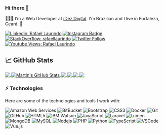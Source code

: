 ### Hi there 👋

<!--
**rafaellaurindo/rafaellaurindo** is a ✨ _special_ ✨ repository because its `README.md` (this file) appears on your GitHub profile.

Here are some ideas to get you started:

- 🔭 I’m currently working on ...
- 🌱 I’m currently learning ...
- 👯 I’m looking to collaborate on ...
- 🤔 I’m looking for help with ...
- 💬 Ask me about ...
- 📫 How to reach me: ...
- 😄 Pronouns: ...
- ⚡ Fun fact: ...
-->

👨🏻‍💻 I’m a Web Developer at [iDez Digital](https://idez.com.br/). I'm Brazilian and I live in Fortaleza, Ceará. 🌴

[![Linkedin: Rafael Laurindo](https://img.shields.io/badge/-RafaelLaurindo-blue?style=flat-square&logo=Linkedin&logoColor=white&link=https://www.linkedin.com/in/rafaellaurindo/)](https://www.linkedin.com/in/rafaellaurindo/)
[![Instagram Badge](https://img.shields.io/badge/-@rafaellaurindo.dev-purple?style=flat-square&logo=instagram&logoColor=white&link=https://instagram.com/rafaellaurindo.dev/)](https://instagram.com/rafaellaurindo.dev)
[![StackOverflow: rafaellaurindo](https://img.shields.io/badge/-Stack%20Overflow-FE7A16?style=flat-square&logo=Stack-Overflow&logoColor=white)](https://stackoverflow.com/users/11035292/rafael-laurindo)
[![Twitter Follow](https://img.shields.io/twitter/follow/_rafaellaurindo?style=social)](https://twitter.com/_rafaellaurindo)
[![Youtube Views: Rafael Laurindo](https://img.shields.io/youtube/channel/views/UC8pOz4KDLlYXx7WrCiJl0PQ?style=social)](http://youtube.com/channel/UC8pOz4KDLlYXx7WrCiJl0PQ)

## &#x1f4c8; GitHub Stats

<a href="https://github.com/rafaellaurindo/rafaellaurindo">
  <img align="center" src="https://github-readme-stats-git-masterrstaa-rickstaa.vercel.app/api/top-langs/?username=rafaellaurindo&hide=java,html,tex&title_color=ffffff&text_color=c9cacc&icon_color=2bbc8a&bg_color=1d1f21&langs_count=3" />
</a>
<a href="https://github.com/rafaellaurindo/rafaellaurindo">
  <img align="center" src="https://github-readme-stats-git-masterrstaa-rickstaa.vercel.app/api?username=rafaellaurindo&show_icons=true&line_height=27&count_private=true&title_color=ffffff&text_color=c9cacc&icon_color=2bbc8a&bg_color=1d1f21" alt="Martin's GitHub Stats" />
</a>

<a href="https://github.com/rafaellaurindo/laravel-telegram-logging">
  <img align="center" src="https://github-readme-stats-git-masterrstaa-rickstaa.vercel.app/api/pin/?username=rafaellaurindo&repo=laravel-telegram-logging&title_color=ffffff&text_color=c9cacc&icon_color=2bbc8a&bg_color=1d1f21" />
</a>

<a href="https://github.com/rafaellaurindo/laravel-traducao-pt-br">
  <img align="center" src="https://github-readme-stats-git-masterrstaa-rickstaa.vercel.app/api/pin/?username=rafaellaurindo&repo=laravel-traducao-pt-br&title_color=ffffff&text_color=c9cacc&icon_color=2bbc8a&bg_color=1d1f21" />
</a>    

<a href="https://github.com/rafaellaurindo/image-classifier-python">
  <img align="center" src="https://github-readme-stats-git-masterrstaa-rickstaa.vercel.app/api/pin/?username=rafaellaurindo&repo=image-classifier-python&title_color=ffffff&text_color=c9cacc&icon_color=2bbc8a&bg_color=1d1f21" />
</a>

<a href="https://github.com/rafaellaurindo/laravel-brasilapi">
  <img align="center" src="https://github-readme-stats-git-masterrstaa-rickstaa.vercel.app/api/pin/?username=rafaellaurindo&repo=laravel-brasilapi&title_color=ffffff&text_color=c9cacc&icon_color=2bbc8a&bg_color=1d1f21" />
</a>

### ⚡ Technologies

Here are some of the technologies and tools I work with:

![Amazon Web Services](https://img.shields.io/badge/-AWS-FF9000?style=flat-square&logo=amazon&logoColor=white)
![BitBucket](https://img.shields.io/badge/-BitBucket-darkblue?style=flat-square&logo=bitbucket)
![Bootstrap](https://img.shields.io/badge/-Bootstrap-563D7C?style=flat-square&logo=bootstrap)
![CSS3](https://img.shields.io/badge/-CSS3-1572B6?style=flat-square&logo=css3)
![Docker](https://img.shields.io/badge/-Docker-2496ED?style=flat-square&logo=docker&logoColor=white)
![Git](https://img.shields.io/badge/-Git-black?style=flat-square&logo=git)
![GitHub](https://img.shields.io/badge/-GitHub-181717?style=flat-square&logo=github)
![HTML5](https://img.shields.io/badge/-HTML5-E34F26?style=flat-square&logo=html5&logoColor=white)
![IBM Watson](https://img.shields.io/badge/IBM_Watson-0E4166?style=flat-square&logo=ibm&logoColor=white)
![JavaScript](https://img.shields.io/badge/-JavaScript-black?style=flat-square&logo=javascript)
![Laravel](https://img.shields.io/badge/-Laravel-EA462F?style=flat-square&logo=laravel&logoColor=white)
![Lumen](https://img.shields.io/badge/-Lumen-EA462F?style=flat-square&logo=Lumen&logoColor=white)
![MongoDB](https://img.shields.io/badge/-MongoDB-black?style=flat-square&logo=mongodb)
![MySQL](https://img.shields.io/badge/-MySQL-4479A1?style=flat-square&logo=mysql&logoColor=white)
![Nodejs](https://img.shields.io/badge/-Nodejs-339933?style=flat-square&logo=Node.js&logoColor=white)
![PHP](https://img.shields.io/badge/-PHP-474A84?style=flat-square&logo=php&logoColor=white)
![Python](https://img.shields.io/badge/-Python-4B8BBE?style=flat-square&logo=python&logoColor=white)
![TypeScript](https://img.shields.io/badge/-TypeScript-007ACC?style=flat-square&logo=typescript)
![VSCode](https://img.shields.io/badge/-VSCode-007ACC?style=flat-square&logo=visual-studio-code&logoColor=white)
![Vue.js](https://img.shields.io/badge/-Vue.js-42B883?style=flat-square&logo=vue.js&logoColor=white)
